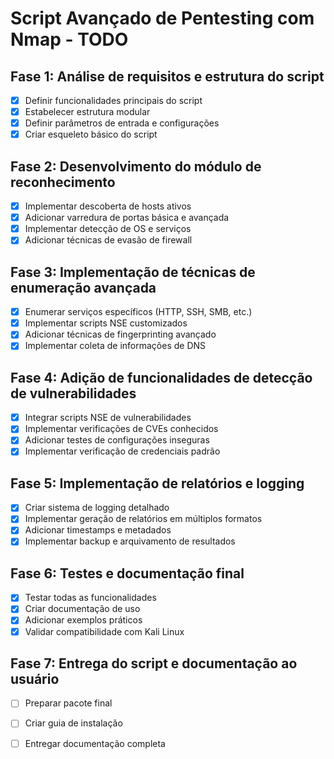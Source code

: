 # Script Avançado de Pentesting com Nmap - TODO

## Fase 1: Análise de requisitos e estrutura do script
- [x] Definir funcionalidades principais do script
- [x] Estabelecer estrutura modular
- [x] Definir parâmetros de entrada e configurações
- [x] Criar esqueleto básico do script

## Fase 2: Desenvolvimento do módulo de reconhecimento
- [x] Implementar descoberta de hosts ativos
- [x] Adicionar varredura de portas básica e avançada
- [x] Implementar detecção de OS e serviços
- [x] Adicionar técnicas de evasão de firewall

## Fase 3: Implementação de técnicas de enumeração avançada
- [x] Enumerar serviços específicos (HTTP, SSH, SMB, etc.)
- [x] Implementar scripts NSE customizados
- [x] Adicionar técnicas de fingerprinting avançado
- [x] Implementar coleta de informações de DNS

## Fase 4: Adição de funcionalidades de detecção de vulnerabilidades
- [x] Integrar scripts NSE de vulnerabilidades
- [x] Implementar verificações de CVEs conhecidos
- [x] Adicionar testes de configurações inseguras
- [x] Implementar verificação de credenciais padrão

## Fase 5: Implementação de relatórios e logging
- [x] Criar sistema de logging detalhado
- [x] Implementar geração de relatórios em múltiplos formatos
- [x] Adicionar timestamps e metadados
- [x] Implementar backup e arquivamento de resultados

## Fase 6: Testes e documentação final
- [x] Testar todas as funcionalidades
- [x] Criar documentação de uso
- [x] Adicionar exemplos práticos
- [x] Validar compatibilidade com Kali Linux

## Fase 7: Entrega do script e documentação ao usuário
- [ ] Preparar pacote final
- [ ] Criar guia de instalação
- [ ] Entregar documentação completa

